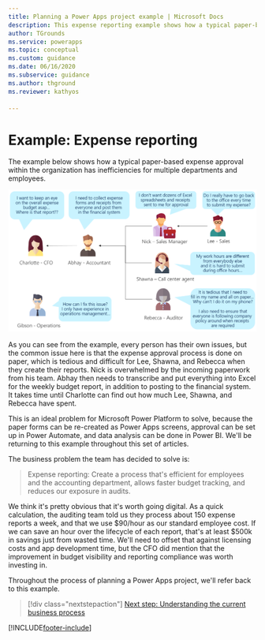 ```yaml
---
title: Planning a Power Apps project example | Microsoft Docs
description: This expense reporting example shows how a typical paper-based expense approval within the organization has inefficiencies for multiple departments and employees.
author: TGrounds
ms.service: powerapps
ms.topic: conceptual
ms.custom: guidance
ms.date: 06/16/2020
ms.subservice: guidance
ms.author: thground
ms.reviewer: kathyos

---
```


# Example: Expense reporting

The example below shows how a typical paper-based expense approval within the
organization has inefficiencies for multiple departments and employees.

![Various team members explain the drawbacks of the current paper-based process.](media/process-problem.png "Various team members explain the drawbacks of the current paper-based process")

As you can see from the example, every person has their own issues, but the
common issue here is that the expense approval process is done on paper, which
is tedious and difficult for Lee, Shawna, and Rebecca when they create their
reports. Nick is overwhelmed by the incoming paperwork from his team. Abhay then
needs to transcribe and put everything into Excel for the weekly budget report,
in addition to posting to the financial system. It takes time until Charlotte
can find out how much Lee, Shawna, and Rebecca have spent.

This is an ideal problem for Microsoft Power Platform to solve, because the paper forms can be
re-created as Power Apps screens, approval can be set up in Power Automate, and
data analysis can be done in Power BI. We'll be returning to this example
throughout this set of articles.

The business problem the team has decided to solve is:

> Expense reporting: Create a process that's efficient for employees and the
> accounting department, allows faster budget tracking, and reduces our
> exposure in audits.

We think it's pretty obvious that it's worth going digital. As a quick
calculation, the auditing team told us they process about 150 expense reports a
week, and that we use \$90/hour as our standard employee cost. If we can save an
hour over the lifecycle of each report, that's at least \$500k in savings just
from wasted time. We'll need to offset that against licensing costs and app
development time, but the CFO did mention that the improvement in budget
visibility and reporting compliance was worth investing in.

Throughout the process of planning a Power Apps project, we'll refer back to this example.

> [!div class="nextstepaction"]
> [Next step: Understanding the current business process](understanding-current-business-process.md)


[!INCLUDE[footer-include](../../includes/footer-banner.md)]
